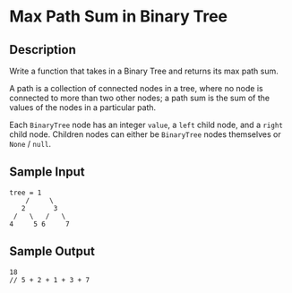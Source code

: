 # Max Path Sum in Binary Tree

## Description
Write a function that takes in a Binary Tree and returns its max path sum.

A path is a collection of connected nodes in a tree, where no node is connected to more than two other nodes; a path sum is the sum of the values of the nodes in a particular path.

Each `BinaryTree` node has an integer `value`, a `left` child node, and a `right` child node. Children nodes can either be `BinaryTree` nodes themselves or `None` / `null`.

## Sample Input
```
tree = 1
    /     \
   2       3
 /   \   /   \
4     5 6     7
```

## Sample Output
```
18
// 5 + 2 + 1 + 3 + 7
```